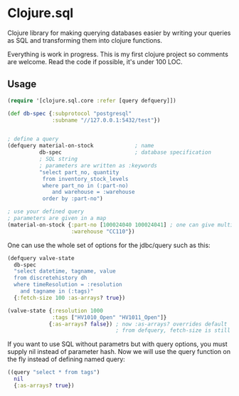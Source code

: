 # Clojure.sql

Clojure library for making querying databases easier by writing your queries as SQL
and transforming them into clojure functions.

Everything is work in progress. This is my first clojure project so comments
are welcome. Read the code if possible, it's under 100 LOC.

## Usage

```clojure
(require '[clojure.sql.core :refer [query defquery]])

(def db-spec {:subprotocol "postgresql"
              :subname "//127.0.0.1:5432/test"})


; define a query
(defquery material-on-stock             ; name
          db-spec                       ; database specification
          ; SQL string
          ; parameters are written as :keywords
          "select part_no, quantity     
           from inventory_stock_levels
           where part_no in (:part-no)  
              and warehouse = :warehouse
           order by :part-no")

; use your defined query
; parameters are given in a map
(material-on-stock {:part-no [100024040 100024041] ; one can give multiple values
                    :warehouse "CC110"})
```

One can use the whole set of options for the jdbc/query such as this:
```clojure
(defquery valve-state
  db-spec
  "select datetime, tagname, value
  from discretehistory dh
  where timeResolution = :resolution
    and tagname in (:tags)"
  {:fetch-size 100 :as-arrays? true})

(valve-state {:resolution 1000
              :tags ["HV1010_Open" "HV1011_Open"]}
             {:as-arrays? false}) ; now :as-arrays? overrides default
                                  ; from defquery, fetch-size is still 100
```

If you want to use SQL without parametrs but with query options, you must
supply nil instead of parameter hash. Now we will use the query function on
the fly instead of defining named query:

```clojure
((query "select * from tags")
  nil
  {:as-arrays? true})
```
